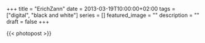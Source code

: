 +++
title =  "ErichZann"
date = 2013-03-19T10:00:00+02:00
tags = ["digital", "black and white"]
series = []
featured_image = ""
description = ""
draft = false
+++

{{< photopost >}}
